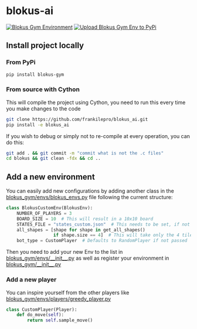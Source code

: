# blokus-ai

[![Blokus Gym Environment](https://github.com/frankilepro/blokus_ai/workflows/Blokus%20Gym%20Environment/badge.svg)](https://github.com/frankilepro/blokus_ai/actions?query=workflow%3A%22Blokus+Gym+Environment%22)
[![Upload Blokus Gym Env to PyPi](https://github.com/frankilepro/blokus_ai/workflows/Upload%20Blokus%20Gym%20Env%20to%20PyPi/badge.svg)](https://github.com/frankilepro/blokus_ai/actions?query=workflow%3A%22Upload+Blokus+Gym+Env+to+PyPi%22)

## Install project locally

### From PyPi

```bash
pip install blokus-gym
```

### From source with Cython

This will compile the project using Cython, you need to run this every time you make changes to the code

```bash
git clone https://github.com/frankilepro/blokus_ai.git
pip install -e blokus_ai
```

If you wish to debug or simply not to re-compile at every operation, you can do this:

```bash
git add . && git commit -m "commit what is not the .c files"
cd blokus && git clean -fdx && cd ..
```

## Add a new environment

You can easily add new configurations by adding another class in the [blokus_gym/envs/blokus_envs.py](blokus_gym/envs/blokus_envs.py) file following the current structure:

```python
class BlokusCustomEnv(BlokusEnv):
    NUMBER_OF_PLAYERS = 3
    BOARD_SIZE = 10  # This will result in a 10x10 board
    STATES_FILE = "states_custom.json"  # This needs to be set, if not it will take the base class states
    all_shapes = [shape for shape in get_all_shapes()
                  if shape.size == 4]  # This will take only the 4 tiles pieces
    bot_type = CustomPlayer  # Defaults to RandomPlayer if not passed
```

Then you need to add your new Env to the list in [blokus_gym/envs/\_\_init\_\_.py](blokus_gym/envs/__init__.py) as well as register your environment in [blokus_gym/\_\_init\_\_.py](blokus_gym/__init__.py)

### Add a new player

You can inspire yourself from the other players like [blokus_gym/envs/players/greedy_player.py](blokus_gym/envs/players/greedy_player.py)

```python
class CustomPlayer(Player):
    def do_move(self):
        return self.sample_move()
```
